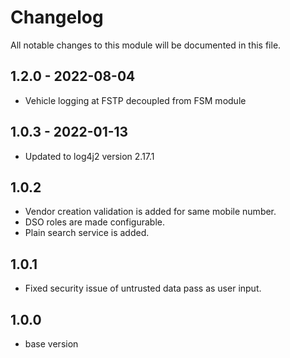 
# Changelog
All notable changes to this module will be documented in this file.

## 1.2.0 - 2022-08-04

- Vehicle logging at FSTP decoupled from FSM module 

## 1.0.3 - 2022-01-13

- Updated to log4j2 version 2.17.1

## 1.0.2

- Vendor creation validation is added for same mobile number.
- DSO roles are made configurable.
- Plain search service is added.

## 1.0.1

- Fixed security issue of untrusted data pass as user input.

## 1.0.0

- base version
